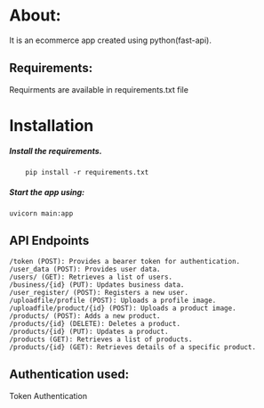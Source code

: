 # About:
 It is an ecommerce app created using python(fast-api).


## Requirements:
Requirments are available in requirements.txt file

# Installation
#####   Install the requirements.
        pip install -r requirements.txt
##### Start the app using:
    uvicorn main:app 

## API Endpoints
    /token (POST): Provides a bearer token for authentication.
    /user_data (POST): Provides user data.
    /users/ (GET): Retrieves a list of users.
    /business/{id} (PUT): Updates business data.
    /user_register/ (POST): Registers a new user.
    /uploadfile/profile (POST): Uploads a profile image.
    /uploadfile/product/{id} (POST): Uploads a product image.
    /products/ (POST): Adds a new product.
    /products/{id} (DELETE): Deletes a product.
    /products/{id} (PUT): Updates a product.
    /products (GET): Retrieves a list of products.
    /products/{id} (GET): Retrieves details of a specific product.

## Authentication used:
  Token Authentication
